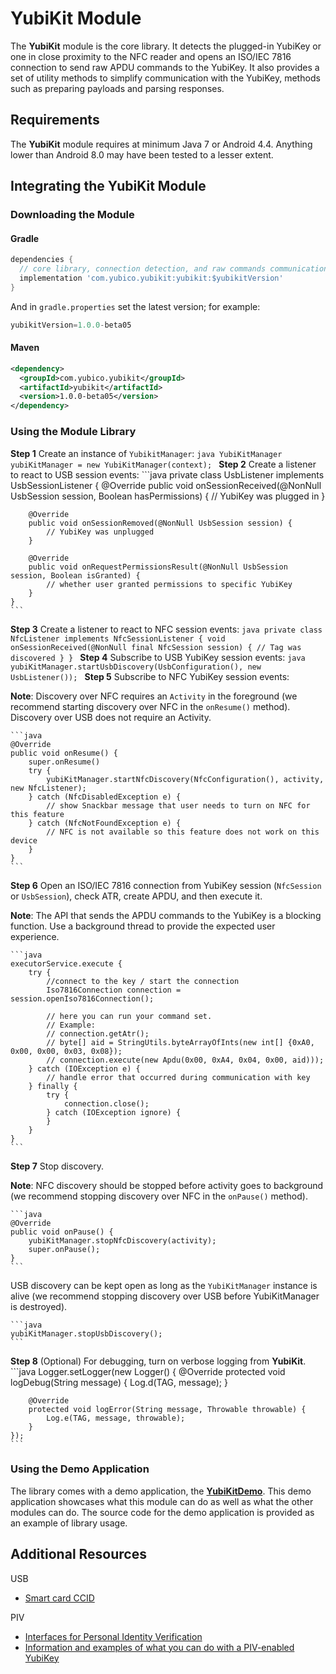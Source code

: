 # YubiKit Module
The **YubiKit** module is the core library. It detects the plugged-in YubiKey or one in close proximity to the NFC reader and opens an ISO/IEC 7816 connection to send raw APDU commands to the YubiKey. It also provides a set of utility methods to simplify communication with the YubiKey, methods such as preparing payloads and parsing responses.

## Requirements
The **YubiKit** module requires at minimum Java 7 or Android 4.4. Anything lower than Android 8.0 may have been tested to a lesser extent.

## Integrating the YubiKit Module <a name="integration_steps"></a>
### Downloading the Module
#### Gradle

```gradle
dependencies {
  // core library, connection detection, and raw commands communication with yubikey
  implementation 'com.yubico.yubikit:yubikit:$yubikitVersion'
}
```

And in `gradle.properties` set the latest version; for example:
```gradle
yubikitVersion=1.0.0-beta05
```

#### Maven

```xml
<dependency>
  <groupId>com.yubico.yubikit</groupId>
  <artifactId>yubikit</artifactId>
  <version>1.0.0-beta05</version>
</dependency>
```


### Using the Module Library <a name="using_lib"></a>

**Step 1** Create an instance of `YubikitManager`:
    ```java
   YubiKitManager yubiKitManager = new YubiKitManager(context);
    ```
**Step 2** Create a listener to react to USB session events:
    ```java
    private class UsbListener implements UsbSessionListener {
        @Override
        public void onSessionReceived(@NonNull UsbSession session, Boolean hasPermissions) {
            // YubiKey was plugged in
        }

        @Override
        public void onSessionRemoved(@NonNull UsbSession session) {
            // YubiKey was unplugged
        }

        @Override
        public void onRequestPermissionsResult(@NonNull UsbSession session, Boolean isGranted) {
            // whether user granted permissions to specific YubiKey
        }
    }
    ```
**Step 3** Create a listener to react to NFC session events:
    ```java
    private class NfcListener implements NfcSessionListener {
        void onSessionReceived(@NonNull final NfcSession session) {
            // Tag was discovered
        }
    }
    ```
**Step 4** Subscribe to USB YubiKey session events:
    ```java
    yubiKitManager.startUsbDiscovery(UsbConfiguration(), new UsbListener());
    ```
**Step 5** Subscribe to NFC YubiKey session events:

   **Note**: Discovery over NFC requires an `Activity` in the foreground (we recommend starting discovery over NFC in the `onResume()` method). Discovery over USB does not require an Activity.

    ```java
    @Override
    public void onResume() {
        super.onResume()
        try {
            yubiKitManager.startNfcDiscovery(NfcConfiguration(), activity, new NfcListener);
        } catch (NfcDisabledException e) {
            // show Snackbar message that user needs to turn on NFC for this feature
        } catch (NfcNotFoundException e) {
            // NFC is not available so this feature does not work on this device
        }
    }
    ```
**Step 6** Open an ISO/IEC 7816 connection from YubiKey session (`NfcSession` or `UsbSession`), check ATR, create APDU, and then execute it.

   **Note**: The API that sends the APDU commands to the YubiKey is a blocking function. Use a background thread to provide the expected user experience.

    ```java
    executorService.execute {
        try {
            //connect to the key / start the connection
            Iso7816Connection connection = session.openIso7816Connection();

            // here you can run your command set.
            // Example:
            // connection.getAtr();
            // byte[] aid = StringUtils.byteArrayOfInts(new int[] {0xA0, 0x00, 0x00, 0x03, 0x08});
            // connection.execute(new Apdu(0x00, 0xA4, 0x04, 0x00, aid)));
        } catch (IOException e) {
            // handle error that occurred during communication with key
        } finally {
            try {
                connection.close();
            } catch (IOException ignore) {
            }
        }
    }
    ```
**Step 7** Stop discovery.

   **Note**: NFC discovery should be stopped before activity goes to background (we recommend stopping discovery over NFC in the `onPause()` method).

    ```java
    @Override
    public void onPause() {
        yubiKitManager.stopNfcDiscovery(activity);
        super.onPause();
    }
    ```

USB discovery can be kept open as long as the `YubiKitManager` instance is alive (we recommend stopping discovery over USB before YubiKitManager is destroyed).

    ```java
    yubiKitManager.stopUsbDiscovery();
    ```
**Step 8** (Optional) For debugging, turn on verbose logging from **YubiKit**.
    ```java
    Logger.setLogger(new Logger() {
        @Override
        protected void logDebug(String message) {
            Log.d(TAG, message);
        }

        @Override
        protected void logError(String message, Throwable throwable) {
            Log.e(TAG, message, throwable);
        }
    });
    ```

### Using the Demo Application <a name="using_demo"></a>
The library comes with a demo application, the [**YubiKitDemo**](./YubikitDemo).
This demo application showcases what this module can do as well as what the other
modules can do.
The source code for the demo application is provided as an example of library
usage.

## Additional Resources <a name="additional_resources"></a>
USB
- [Smart card CCID](https://www.usb.org/sites/default/files/DWG_Smart-Card_CCID_Rev110.pdf)

PIV
- [Interfaces for Personal Identity Verification](https://nvlpubs.nist.gov/nistpubs/SpecialPublications/NIST.SP.800-73-4.pdf)
- [Information and examples of what you can do with a PIV-enabled YubiKey](https://developers.yubico.com/PIV/)
